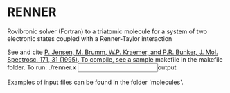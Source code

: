 # RENNER
 Rovibronic solver (Fortran) to a triatomic molecule for a system of two electronic states coupled with a Renner-Taylor interaction

See and cite [P. Jensen, M. Brumm, W.P. Kraemer, and P.R. Bunker, J. Mol. Spectrosc. 171, 31 (1995)](https://doi.org/10.1006/jmsp.1995.1101). 
To compile, see a sample makefile in the makefile folder. 
To run: 
./renner.x <input >output 

Examples of input files can be found in the folder 'molecules'. 

